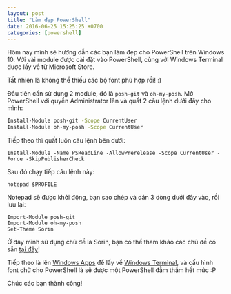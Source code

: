 ```yaml
---
layout: post
title: "Làm đẹp PowerShell"
date: 2016-06-25 15:25:25 +0700
categories: [powershell]
---
```


Hôm nay mình sẽ hướng dẫn các bạn làm đẹp cho PowerShell trên Windows 10. Với vài module được cài đặt vào PowerShell, cùng với Windows Terminal được lấy về từ Microsoft Store.

Tất nhiên là không thể thiếu các bộ font phù hợp rồi! :)

Đầu tiên cần sử dụng 2 module, đó là `posh-git` và `oh-my-posh`. Mở PowerShell với quyền Administrator lên và quất 2 câu lệnh dưới đây cho mình:
```bash
Install-Module posh-git -Scope CurrentUser
Install-Module oh-my-posh -Scope CurrentUser
```

Tiếp theo thì quất luôn câu lệnh bên dưới:
```
Install-Module -Name PSReadLine -AllowPrerelease -Scope CurrentUser -Force -SkipPublisherCheck
```

Sau đó chạy tiếp câu lệnh này:
```
notepad $PROFILE
```

Notepad sẽ được khởi động, bạn sao chép và dán 3 dòng dưới đây vào, rồi lưu lại:
```
Import-Module posh-git
Import-Module oh-my-posh
Set-Theme Sorin
```

Ở đây mình sử dụng chủ đề là Sorin, bạn có thể tham khảo các chủ đề có sẵn [tại đây](https://github.com/JanDeDobbeleer/oh-my-posh#themes)!

Tiếp theo là lên [Windows Apps](https://www.microsoft.com/en-us/store/apps/windows) để lấy về [Windows Terminal](https://www.microsoft.com/en-us/p/windows-terminal/9n0dx20hk701?activetab=pivot:overviewtab), và cấu hình font chữ cho PowerShell là sẽ được một PowerShell đằm thắm hết mức :P

Chúc các bạn thành công!